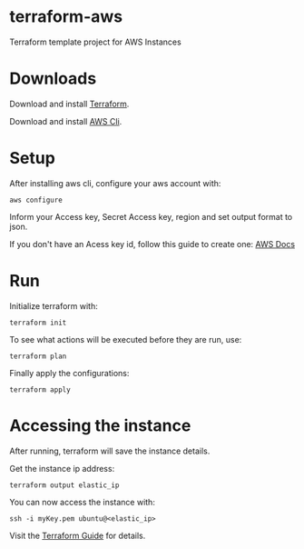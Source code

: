 # terraform-aws
Terraform template project for AWS Instances

# Downloads
Download and install [Terraform](https://www.terraform.io/downloads).

Download and install [AWS Cli](https://docs.aws.amazon.com/cli/latest/userguide/getting-started-install.html).

# Setup
After installing aws cli, configure your aws account with:
```console
aws configure
```
Inform your Access key, Secret Access key, region and set output format to json.

If you don't have an Acess key id, follow this guide to create one:
[AWS Docs](https://aws.amazon.com/blogs/security/wheres-my-secret-access-key/#:~:text=Expand%20the%20Access%20Keys%20section,on%20the%20Security%20Credentials%20tab.)


# Run
Initialize terraform with:
```console
terraform init
```
To see what actions will be executed before they are run, use:
```console
terraform plan
```
Finally apply the configurations:
```console
terraform apply
```

# Accessing the instance
After running, terraform will save the instance details.

Get the instance ip address:
```console
terraform output elastic_ip
```
You can now access the instance with:
```console
ssh -i myKey.pem ubuntu@<elastic_ip>
```

Visit the [Terraform Guide](https://registry.terraform.io/providers/hashicorp/aws/latest/docs) for details.
